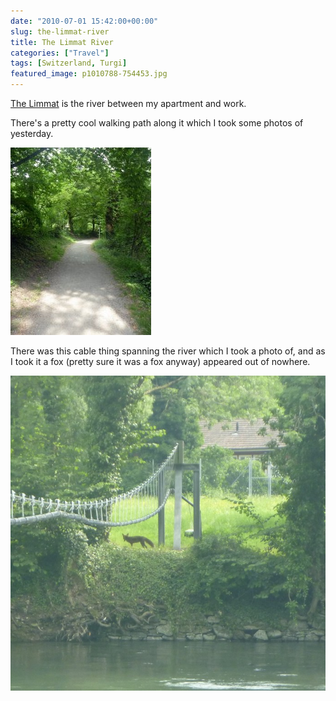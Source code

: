 ```yaml
---
date: "2010-07-01 15:42:00+00:00"
slug: the-limmat-river
title: The Limmat River
categories: ["Travel"]
tags: [Switzerland, Turgi]
featured_image: p1010788-754453.jpg
---
```


[The Limmat](http://en.wikipedia.org/wiki/Limmat) is the river between my apartment and work.

There's a pretty cool walking path along it which I took some photos of yesterday.

![Wanderweg](p1010777-7432113.jpg)

There was this cable thing spanning the river which I took a photo of, and as I took it a fox (pretty sure it was a fox anyway) appeared out of nowhere.

![Fox](p1010788-754453.jpg)
